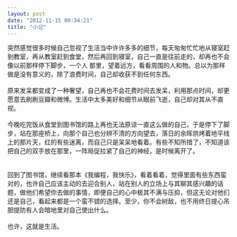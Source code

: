 ```yaml
---
layout: post
date: "2012-11-15 00:34:21"
title: "小记"
---
```


突然感觉很多时候自己忽视了生活当中许许多多的细节，每天匆匆忙忙地从寝室赶到教室，再从教室赶到食堂，然后再回到寝室，自己一直是往前走的，却再也不会像以前那样停下脚步，一个人 那里，望着远方，看看周围的人和物。总以为那样做是没有意义的，除了浪费时间，自己却收获不到任何东西。  
<br>
原来发呆都变成了一种奢望，自己再也不会花费时间去发呆，利用那点时间，却更愿意去刷刷豆瓣和微博。生活中太多美好和细节从眼前飞逝，自己却对其从不直视。  
<br>
今晚吃完饭从食堂到图书馆的路上再也无法原谅一直这么做的自己，于是停下了脚步，站在那座桥上，向那个自己也分辨不清的方向望去，落日的余晖烘烤着地平线上的那片天，红的有些迷离，而自己只是呆呆地看着。有些不知所措了，不知道该把自己的双手放在那里，一阵局促拉紧了自己的神经，是时候离开了。  
<br>
<br>
回到了图书馆，继续看那本《我编程，我快乐》，看着看着，觉得里面有些东西蛮对的，也许自己应该主动的去迎合别人，站在别人的立场上与其聊其感兴趣的话题，做他们希望你去做的事情，即便自己的心中极其不满与压抑，但这无论对他们还是自己，看起来都是一个蛮不错的选择。至少，你不会树敌，也不用终日提心吊胆提防有人会暗地里对自己使出什么。  
<br>
也许，这就是生活。